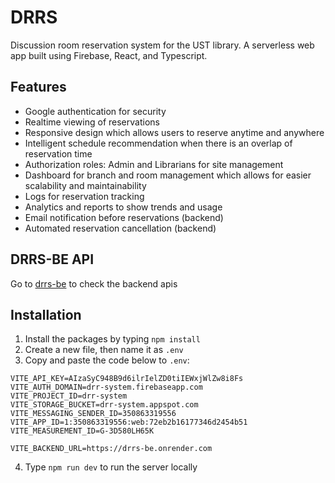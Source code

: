 # DRRS
Discussion room reservation system for the UST library. A serverless web app built using Firebase, React, and Typescript.

## Features
- Google authentication for security
- Realtime viewing of reservations
- Responsive design which allows users to reserve anytime and anywhere
- Intelligent schedule recommendation when there is an overlap of reservation time
- Authorization roles: Admin and Librarians for site management
- Dashboard for branch and room management which allows for easier scalability and maintainability
- Logs for reservation tracking
- Analytics and reports to show trends and usage
- Email notification before reservations (backend)
- Automated reservation cancellation (backend)

## DRRS-BE API
Go to [drrs-be](https://github.com/kudegras/drrs-be) to check the backend apis

## Installation
1. Install the packages by typing `npm install`
2. Create a new file, then name it as `.env`
3. Copy and paste the code below to `.env`:
``` env
VITE_API_KEY=AIzaSyC948B9d6ilrIelZD0tiIEWxjWlZw8i8Fs
VITE_AUTH_DOMAIN=drr-system.firebaseapp.com
VITE_PROJECT_ID=drr-system
VITE_STORAGE_BUCKET=drr-system.appspot.com
VITE_MESSAGING_SENDER_ID=350863319556
VITE_APP_ID=1:350863319556:web:72eb2b16177346d2454b51
VITE_MEASUREMENT_ID=G-3D580LH65K

VITE_BACKEND_URL=https://drrs-be.onrender.com
```
4. Type `npm run dev` to run the server locally
